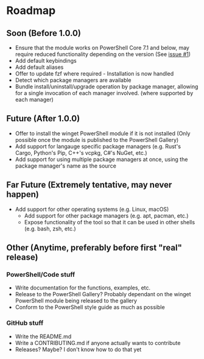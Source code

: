 # Roadmap

## Soon (Before 1.0.0)
- Ensure that the module works on PowerShell Core 7.1 and below, may require reduced functionality depending on the version (See [issue #1](https://github.com/JK-Flip-Flop96/fuzzy-winget/issues/1))
- Add default keybindings
- Add default aliases
- Offer to update fzf where required - Installation is now handled
- Detect which package managers are available
- Bundle install/uninstall/upgrade operation by package manager, allowing for a single invocation of each manager involved. (where supported by each manager)

## Future (After 1.0.0)
- Offer to install the winget PowerShell module if it is not installed (Only possible once the module is published to the PowerShell Gallery)
- Add support for langauge specific package managers (e.g. Rust's Cargo, Python's Pip, C++'s vcpkg, C#'s NuGet, etc.)
- Add support for using multiple package managers at once, using the package manager's name as the source

## Far Future (Extremely tentative, may never happen)
- Add support for other operating systems (e.g. Linux, macOS)
  - Add support for other package managers (e.g. apt, pacman, etc.)
  - Expose functionality of the tool so that it can be used in other shells (e.g. bash, zsh, etc.)

## Other (Anytime, preferably before first "real" release)

### PowerShell/Code stuff
- Write documentation for the functions, examples, etc.
- Release to the PowerShell Gallery? Probably dependant on the winget PowerShell module being released to the gallery
- Conform to the PowerShell style guide as much as possible

### GitHub stuff
- Write the README.md
- Write a CONTRIBUTING.md if anyone actually wants to contribute
- Releases? Maybe? I don't know how to do that yet

